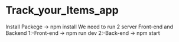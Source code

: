 # Track_your_Items_app
Install Packege -> npm install
We need to run 2 server 
Front-end and Backend
1:-Front-end -> npm run dev
2:-Back-end -> npm start
